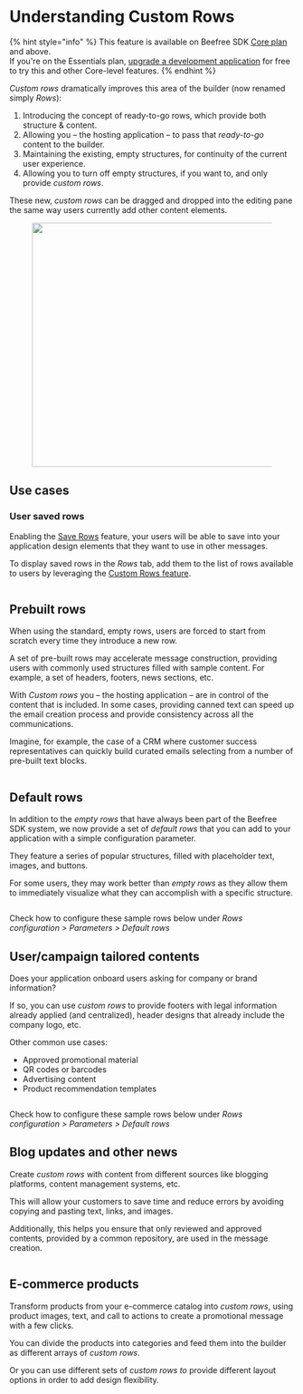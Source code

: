 # Understanding Custom Rows

{% hint style="info" %}
This feature is available on Beefree SDK [Core plan](https://dam.beefree.io/pluginpricing) and above.\
If you're on the Essentials plan, [upgrade a development application](../getting-started/development-applications.md) for free to try this and other Core-level features.
{% endhint %}

_Custom rows_ dramatically improves this area of the builder (now renamed simply _Rows_):

1. Introducing the concept of ready-to-go rows, which provide both structure & content.
2. Allowing you – the hosting application – to pass that _ready-to-go_ content to the builder.
3. Maintaining the existing, empty structures, for continuity of the current user experience.
4. Allowing you to turn off empty structures, if you want to, and only provide _custom rows_.

These new, _custom rows_ can be dragged and dropped into the editing pane the same way users currently add other content elements.

<figure><img src="../.gitbook/assets/CR_sample-574x1024.png" alt="" width="431"><figcaption></figcaption></figure>

## Use cases <a href="#use-cases" id="use-cases"></a>

### **User saved rows**

Enabling the [Save Rows](../saved-rows/) feature, your users will be able to save into your application design elements that they want to use in other messages.

To display saved rows in the _Rows_ tab, add them to the list of rows available to users by leveraging the [Custom Rows feature](displaying-saved-rows.md).

<figure><img src="../.gitbook/assets/2Saved_Rows-1024x601.jpeg" alt=""><figcaption></figcaption></figure>

## **Prebuilt rows**

When using the standard, empty rows, users are forced to start from scratch every time they introduce a new row.

A set of pre-built rows may accelerate message construction, providing users with commonly used structures filled with sample content. For example, a set of headers, footers, news sections, etc.

With _Custom rows_ you – the hosting application – are in control of the content that is included. In some cases, providing canned text can speed up the email creation process and provide consistency across all the communications.

Imagine, for example, the case of a CRM where customer success representatives can quickly build curated emails selecting from a number of pre-built text blocks.

<figure><img src="../.gitbook/assets/3CR_text_samples-1024x708.jpeg" alt=""><figcaption></figcaption></figure>

## **Default rows**

In addition to the _empty rows_ that have always been part of the Beefree SDK system, we now provide a set of _default rows_ that you can add to your application with a simple configuration parameter.

They feature a series of popular structures, filled with placeholder text, images, and buttons.

For some users, they may work better than _empty rows_ as they allow them to immediately visualize what they can accomplish with a specific structure.

<figure><img src="../.gitbook/assets/4CR_defaults-1024x653.jpeg" alt=""><figcaption></figcaption></figure>

Check how to configure these sample rows below under _Rows configuration > Parameters > Default rows_

## **User/campaign tailored contents**

Does your application onboard users asking for company or brand information?

If so, you can use _custom rows_ to provide footers with legal information already applied (and centralized), header designs that already include the company logo, etc.

Other common use cases:

* Approved promotional material
* QR codes or barcodes
* Advertising content
* Product recommendation templates

<figure><img src="../.gitbook/assets/5CR_contents-1024x541.jpeg" alt=""><figcaption></figcaption></figure>

Check how to configure these sample rows below under _Rows configuration > Parameters > Default rows_

## **Blog updates and other news**

Create _custom rows_ with content from different sources like blogging platforms, content management systems, etc.

This will allow your customers to save time and reduce errors by avoiding copying and pasting text, links, and images.

Additionally, this helps you ensure that only reviewed and approved contents, provided by a common repository, are used in the message creation.

<figure><img src="../.gitbook/assets/6CR_blog_example-1024x769.jpeg" alt=""><figcaption></figcaption></figure>

## **E-commerce products**

Transform products from your e-commerce catalog into _custom rows_, using product images, text, and call to actions to create a promotional message with a few clicks.

You can divide the products into categories and feed them into the builder as different arrays of _custom rows_.

Or you can use different sets of _custom rows to_ provide different layout options in order to add design flexibility.

<figure><img src="../.gitbook/assets/7CR_products_example-1024x643.jpeg" alt=""><figcaption></figcaption></figure>
